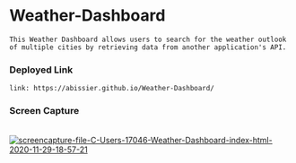 # Weather-Dashboard
```
This Weather Dashboard allows users to search for the weather outlook of multiple cities by retrieving data from another application's API. 
```

### Deployed Link
```
link: https://abissier.github.io/Weather-Dashboard/ 
```

### Screen Capture
<br>
<a href='https://postimg.cc/sQQwVMBd' target='_blank'><img src='https://i.postimg.cc/sQQwVMBd/screencapture-file-C-Users-17046-Weather-Dashboard-index-html-2020-11-29-18-57-21.png' border='0' alt='screencapture-file-C-Users-17046-Weather-Dashboard-index-html-2020-11-29-18-57-21'/></a>
